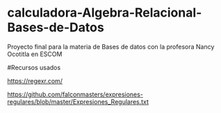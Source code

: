 # calculadora-Algebra-Relacional-Bases-de-Datos
Proyecto final para la materia de Bases de datos con la profesora Nancy Ocotitla en ESCOM

#Recursos usados 

https://regexr.com/

https://github.com/falconmasters/expresiones-regulares/blob/master/Expresiones_Regulares.txt
